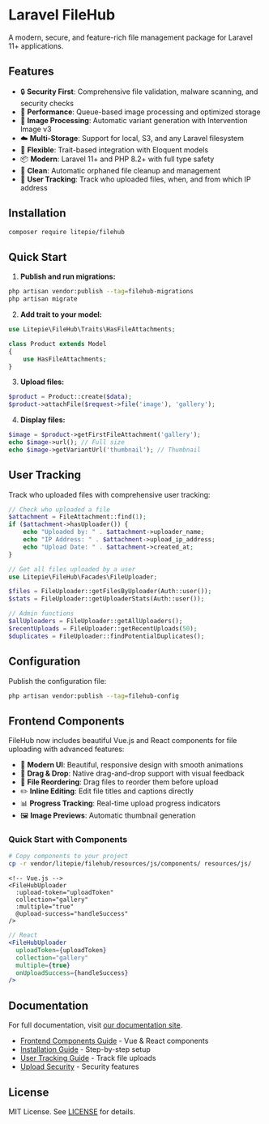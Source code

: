 # Laravel FileHub

A modern, secure, and feature-rich file management package for Laravel 11+ applications.

## Features

- 🔒 **Security First**: Comprehensive file validation, malware scanning, and security checks
- 🚀 **Performance**: Queue-based image processing and optimized storage
- 🎨 **Image Processing**: Automatic variant generation with Intervention Image v3
- ☁️ **Multi-Storage**: Support for local, S3, and any Laravel filesystem
- 🔧 **Flexible**: Trait-based integration with Eloquent models
- 📦 **Modern**: Laravel 11+ and PHP 8.2+ with full type safety
- 🧹 **Clean**: Automatic orphaned file cleanup and management
- 👤 **User Tracking**: Track who uploaded files, when, and from which IP address

## Installation

```bash
composer require litepie/filehub
```

## Quick Start

1. **Publish and run migrations:**
```bash
php artisan vendor:publish --tag=filehub-migrations
php artisan migrate
```

2. **Add trait to your model:**
```php
use Litepie\FileHub\Traits\HasFileAttachments;

class Product extends Model
{
    use HasFileAttachments;
}
```

3. **Upload files:**
```php
$product = Product::create($data);
$product->attachFile($request->file('image'), 'gallery');
```

4. **Display files:**
```php
$image = $product->getFirstFileAttachment('gallery');
echo $image->url(); // Full size
echo $image->getVariantUrl('thumbnail'); // Thumbnail
```

## User Tracking

Track who uploaded files with comprehensive user tracking:

```php
// Check who uploaded a file
$attachment = FileAttachment::find(1);
if ($attachment->hasUploader()) {
    echo "Uploaded by: " . $attachment->uploader_name;
    echo "IP Address: " . $attachment->upload_ip_address;
    echo "Upload Date: " . $attachment->created_at;
}

// Get all files uploaded by a user
use Litepie\FileHub\Facades\FileUploader;

$files = FileUploader::getFilesByUploader(Auth::user());
$stats = FileUploader::getUploaderStats(Auth::user());

// Admin functions
$allUploaders = FileUploader::getAllUploaders();
$recentUploads = FileUploader::getRecentUploads(50);
$duplicates = FileUploader::findPotentialDuplicates();
```

## Configuration

Publish the configuration file:

```bash
php artisan vendor:publish --tag=filehub-config
```

## Frontend Components

FileHub now includes beautiful Vue.js and React components for file uploading with advanced features:

- 🎨 **Modern UI**: Beautiful, responsive design with smooth animations
- 📁 **Drag & Drop**: Native drag-and-drop support with visual feedback
- 🔄 **File Reordering**: Drag files to reorder them before upload
- ✏️ **Inline Editing**: Edit file titles and captions directly
- 📊 **Progress Tracking**: Real-time upload progress indicators
- 🖼️ **Image Previews**: Automatic thumbnail generation

### Quick Start with Components

```bash
# Copy components to your project
cp -r vendor/litepie/filehub/resources/js/components/ resources/js/
```

```vue
<!-- Vue.js -->
<FileHubUploader
  :upload-token="uploadToken"
  collection="gallery"
  :multiple="true"
  @upload-success="handleSuccess"
/>
```

```jsx
// React
<FileHubUploader
  uploadToken={uploadToken}
  collection="gallery"
  multiple={true}
  onUploadSuccess={handleSuccess}
/>
```

## Documentation

For full documentation, visit [our documentation site](https://github.com/litepie/filehub).

- [Frontend Components Guide](docs/FRONTEND_COMPONENTS.md) - Vue & React components
- [Installation Guide](docs/INSTALLATION_GUIDE.md) - Step-by-step setup
- [User Tracking Guide](docs/USER_TRACKING.md) - Track file uploads
- [Upload Security](docs/UPLOAD_SECURITY.md) - Security features

## License

MIT License. See [LICENSE](LICENSE) for details.
